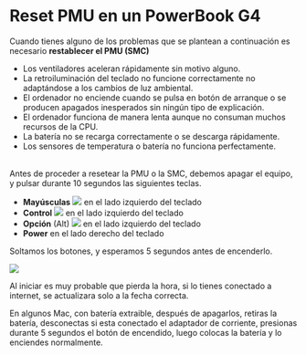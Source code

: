 # Reset PMU en un PowerBook G4

Cuando tienes alguno de los problemas que se plantean a continuación es necesario **restablecer el PMU (SMC)**

* Los ventiladores aceleran rápidamente sin motivo alguno.
* La retroiluminación del teclado no funcione correctamente no adaptándose a los cambios de luz ambiental.
* El ordenador no enciende cuando se pulsa en botón de arranque o se producen apagados inesperados sin ningún tipo de explicación.
* El ordenador funciona de manera lenta aunque no consuman muchos recursos de la CPU.
* La batería no se recarga correctamente o se descarga rápidamente.
* Los sensores de temperatura o batería no funciona perfectamente.

\
Antes de proceder a resetear la PMU o la SMC, debemos apagar el equipo, y pulsar durante 10 segundos las siguientes teclas.

* **Mayúsculas** ![](https://support.apple.com/library/content/dam/edam/applecare/images/en\_US/macos/Catalina/macos-catalina-sidecar-sidebar-shift-icon.png) en el lado izquierdo del teclado
* **Control** ![](https://support.apple.com/library/content/dam/edam/applecare/images/en\_US/macos/Catalina/macos-catalina-sidecar-sidebar-control-icon.png) en el lado izquierdo del teclado
* **Opción** (Alt) ![](https://support.apple.com/library/content/dam/edam/applecare/images/en\_US/macos/Catalina/macos-catalina-sidecar-sidebar-option-icon.png) en el lado izquierdo del teclado
* **Power** en el lado derecho del teclado

Soltamos los botones, y esperamos 5 segundos antes de encenderlo.

![](../.gitbook/assets/img\_keyboardNPMU.png)

Al iniciar es muy probable que pierda la hora, si lo tienes conectado a internet, se actualizara solo a la fecha correcta.

En algunos Mac, con batería extraible, después de apagarlos, retiras la batería, desconectas si esta conectado el adaptador de corriente, presionas durante 5 segundos el botón de encendido, luego colocas la batería y lo enciendes normalmente.
